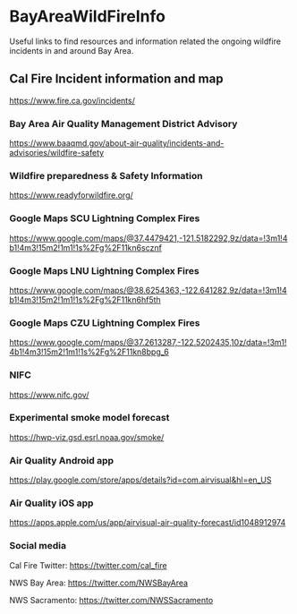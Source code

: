 # BayAreaWildFireInfo
Useful links to find resources and information related the ongoing wildfire incidents in and around Bay Area.

## Cal Fire Incident information and map
https://www.fire.ca.gov/incidents/

### Bay Area Air Quality Management District Advisory
https://www.baaqmd.gov/about-air-quality/incidents-and-advisories/wildfire-safety

### Wildfire preparedness & Safety Information
https://www.readyforwildfire.org/

### Google Maps SCU Lightning Complex Fires
https://www.google.com/maps/@37.4479421,-121.5182292,9z/data=!3m1!4b1!4m3!15m2!1m1!1s%2Fg%2F11kn6scznf

### Google Maps LNU Lightning Complex Fires
https://www.google.com/maps/@38.6254363,-122.641282,9z/data=!3m1!4b1!4m3!15m2!1m1!1s%2Fg%2F11kn6hf5th

### Google Maps CZU Lightning Complex Fires
https://www.google.com/maps/@37.2613287,-122.5202435,10z/data=!3m1!4b1!4m3!15m2!1m1!1s%2Fg%2F11kn8bpg_6

### NIFC 
https://www.nifc.gov/

### Experimental smoke model forecast
https://hwp-viz.gsd.esrl.noaa.gov/smoke/

### Air Quality Android app
https://play.google.com/store/apps/details?id=com.airvisual&hl=en_US

### Air Quality iOS app
https://apps.apple.com/us/app/airvisual-air-quality-forecast/id1048912974

### Social media
Cal Fire Twitter: https://twitter.com/cal_fire

NWS Bay Area: https://twitter.com/NWSBayArea

NWS Sacramento: https://twitter.com/NWSSacramento


